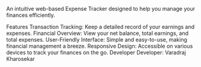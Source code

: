 An intuitive web-based Expense Tracker designed to help you manage your finances efficiently.

Features
Transaction Tracking: Keep a detailed record of your earnings and expenses.
Financial Overview: View your net balance, total earnings, and total expenses.
User-Friendly Interface: Simple and easy-to-use, making financial management a breeze.
Responsive Design: Accessible on various devices to track your finances on the go.
Developer
Developer: Varadraj Kharosekar
